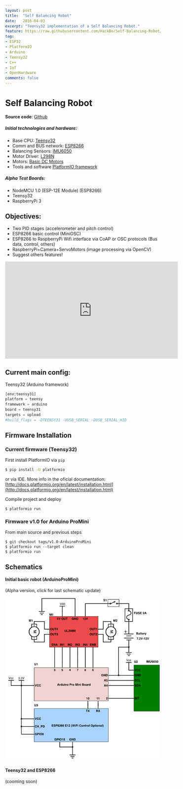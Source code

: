 ```yaml
---
layout: post
title:  "Self Balancing Robot"
date:   2016-04-03
excerpt: "Teensy32 implementation of a Self Balancing Robot."
feature: https://raw.githubusercontent.com/HackBo/Self-Balancing-Robot/master/images/photo_robot.jpg
tag:
- ESP32
- PlatformIO
- Arduino
- Teensy32
- C++
- IoT
- OpenHardware
comments: false
---
```


# Self Balancing Robot

**Source code**: [Github](https://github.com/HackBo/Self-Balancing-Robot)


##### Initial technologies and hardware:

- Base CPU: [Teensy32](https://www.pjrc.com/teensy/teensy31.html)
- Comm and BUS network: [ESP8266](https://espressif.com/en/products/hardware/esp8266ex/overview)
- Balancing Sensors: [IMU6050](http://www.aliexpress.com/item/MPU-6050-3-Axis-gyroscope-acce-lerometer-module-3V-5V-compatible-For-Ar/1858984311.html)
- Motor Driver: [L298N](http://www.aliexpress.com/item/Free-Shipping-1PCS-New-Dual-H-Bridge-DC-Stepper-Motor-Drive-Controller-Board-Module-L298N-for/32556583041.html)
- Motors: [Basic DC Motors](http://www.aliexpress.com/store/product/HK-POST-FREE-Wholesale-48-1-Plastic-DC-Drive-Gear-Motor-Tyre-Tire-Wheel-For/2035033_32603795906.html)
- Tools and software [PlatformIO framework](http://platformio.org/)

##### Alpha Test Boards:

- NodeMCU 1.0 (ESP-12E Module) (ESP8266)
- Teensy32
- RaspberryPi 3

## Objectives:

- Two PID stages (accelerometer and pitch control)
- ESP8266 basic control (MiniOSC)
- ESP8266 to RaspberryPi Wifi interface via CoAP or OSC protocols (Bus data, control, others)
- RaspberryPi+Camera+ServoMotors (image processing via OpenCV)
- Suggest others features!

<iframe width="560" height="315" src="https://www.youtube.com/embed/7tfVts636bs" frameborder="0" allow="accelerometer; autoplay; encrypted-media; gyroscope; picture-in-picture" allowfullscreen></iframe>
 
## Current main config:

Teensy32 (Arduino framework)

```python
[env:teensy31]
platform = teensy
framework = arduino
board = teensy31
targets = upload
#build_flags = -DTEENSY31 -UUSB_SERIAL -DUSB_SERIAL_HID
```

## Firmware Installation

### Current firmware (Teensy32)

First install PlatformIO via `pip`
 
``` bash
$ pip install -U platformio 
```
or via IDE. More info in the oficial documentation: [http://docs.platformio.org/en/latest/installation.html](http://docs.platformio.org/en/latest/installation.html)

Compile project and deploy

``` bash 
$ platformio run
```

### Firmware v1.0 for Arduino ProMini

From main source and previous steps

```
$ git checkout tags/v1.0-ArduinoProMini
$ platformio run --target clean
$ platformio run
```
   
## Schematics

#### Initial basic robot (ArduinoProMini)

(Alpha version, click for last schematic update)
 
[![Click for last schematic update](https://raw.githubusercontent.com/HackBo/Self-Balancing-Robot/master/images/schematics_basic_self_balancing.png)](http://www.schematics.com/project/self-balancing-robot-31896/)

#### Teensy32 and ESP8266

(cooming soon)


